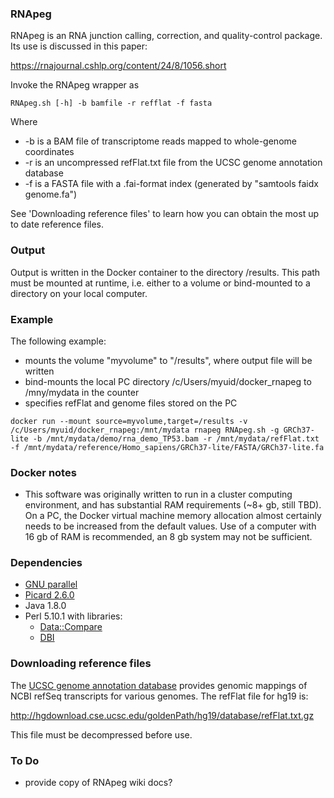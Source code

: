 ### RNApeg

RNApeg is an RNA junction calling, correction, and quality-control package.  Its use is discussed in this paper:

https://rnajournal.cshlp.org/content/24/8/1056.short

Invoke the RNApeg wrapper as 
```
RNApeg.sh [-h] -b bamfile -r refflat -f fasta
```
Where
* -b is a BAM file of transcriptome reads mapped to whole-genome coordinates
* -r is an uncompressed refFlat.txt file from the UCSC genome annotation database
* -f is a FASTA file with a .fai-format index (generated by "samtools faidx genome.fa")

See 'Downloading reference files' to learn how you can obtain the most up to date reference files.

### Output

Output is written in the Docker container to the directory /results.  This path  must be mounted at runtime, i.e. either to a volume or bind-mounted to a directory on your local computer.

### Example

The following example:

* mounts the volume "myvolume" to "/results", where output file will be written
* bind-mounts the local PC directory /c/Users/myuid/docker_rnapeg to /mny/mydata in the counter
* specifies refFlat and genome files stored on the PC

```
docker run --mount source=myvolume,target=/results -v /c/Users/myuid/docker_rnapeg:/mnt/mydata rnapeg RNApeg.sh -g GRCh37-lite -b /mnt/mydata/demo/rna_demo_TP53.bam -r /mnt/mydata/refFlat.txt -f /mnt/mydata/reference/Homo_sapiens/GRCh37-lite/FASTA/GRCh37-lite.fa
```

### Docker notes
* This software was originally written to run in a cluster computing environment, and has substantial RAM requirements (~8+ gb, still TBD).  On a PC, the Docker virtual machine memory allocation almost certainly needs to be increased from the default values.  Use of a computer with 16 gb of RAM is recommended, an 8 gb system may not be sufficient.

### Dependencies

* [GNU parallel](https://www.gnu.org/software/parallel/)
* [Picard 2.6.0](https://github.com/broadinstitute/picard/releases/tag/2.6.0)
* Java 1.8.0
* Perl 5.10.1 with libraries:
    - [Data::Compare](https://metacpan.org/pod/Data::Compare)
    - [DBI](https://metacpan.org/pod/DBI)

### Downloading reference files

The [UCSC genome annotation database](http://hgdownload.cse.ucsc.edu/goldenPath/hg19/database/) provides genomic mappings of NCBI refSeq transcripts for various genomes.  The refFlat file for hg19 is:

http://hgdownload.cse.ucsc.edu/goldenPath/hg19/database/refFlat.txt.gz

This file must be decompressed before use.

### To Do
* provide copy of RNApeg wiki docs?
